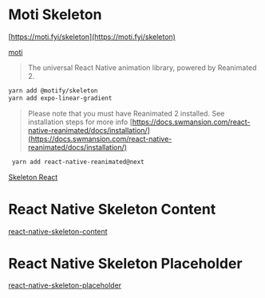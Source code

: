 # Moti Skeleton

[https://moti.fyi/skeleton](https://moti.fyi/skeleton)

[moti](https://github.com/nandorojo/moti)

> The universal React Native animation library, powered by Reanimated 2.

```bash
yarn add @motify/skeleton
yarn add expo-linear-gradient

```

> Please note that you must have Reanimated 2 installed. See installation steps for more info [https://docs.swmansion.com/react-native-reanimated/docs/installation/](https://docs.swmansion.com/react-native-reanimated/docs/installation/)

```bash
 yarn add react-native-reanimated@next
```

[Skeleton React](https://skeletonreact.com/)

# React Native Skeleton Content

[react-native-skeleton-content](https://github.com/alexZajac/react-native-skeleton-content)

# React Native Skeleton Placeholder

[react-native-skeleton-placeholder](https://github.com/chramos/react-native-skeleton-placeholder)
